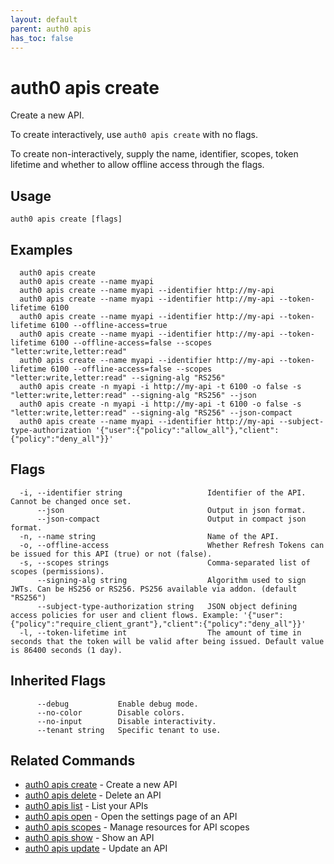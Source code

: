 ```yaml
---
layout: default
parent: auth0 apis
has_toc: false
---
```

# auth0 apis create

Create a new API.

To create interactively, use `auth0 apis create` with no flags.

To create non-interactively, supply the name, identifier, scopes, token lifetime and whether to allow offline access through the flags.

## Usage
```
auth0 apis create [flags]
```

## Examples

```
  auth0 apis create 
  auth0 apis create --name myapi
  auth0 apis create --name myapi --identifier http://my-api
  auth0 apis create --name myapi --identifier http://my-api --token-lifetime 6100
  auth0 apis create --name myapi --identifier http://my-api --token-lifetime 6100 --offline-access=true
  auth0 apis create --name myapi --identifier http://my-api --token-lifetime 6100 --offline-access=false --scopes "letter:write,letter:read"
  auth0 apis create --name myapi --identifier http://my-api --token-lifetime 6100 --offline-access=false --scopes "letter:write,letter:read" --signing-alg "RS256"
  auth0 apis create -n myapi -i http://my-api -t 6100 -o false -s "letter:write,letter:read" --signing-alg "RS256" --json
  auth0 apis create -n myapi -i http://my-api -t 6100 -o false -s "letter:write,letter:read" --signing-alg "RS256" --json-compact
  auth0 apis create --name myapi --identifier http://my-api --subject-type-authorization '{"user":{"policy":"allow_all"},"client":{"policy":"deny_all"}}'
```


## Flags

```
  -i, --identifier string                   Identifier of the API. Cannot be changed once set.
      --json                                Output in json format.
      --json-compact                        Output in compact json format.
  -n, --name string                         Name of the API.
  -o, --offline-access                      Whether Refresh Tokens can be issued for this API (true) or not (false).
  -s, --scopes strings                      Comma-separated list of scopes (permissions).
      --signing-alg string                  Algorithm used to sign JWTs. Can be HS256 or RS256. PS256 available via addon. (default "RS256")
      --subject-type-authorization string   JSON object defining access policies for user and client flows. Example: '{"user":{"policy":"require_client_grant"},"client":{"policy":"deny_all"}}'
  -l, --token-lifetime int                  The amount of time in seconds that the token will be valid after being issued. Default value is 86400 seconds (1 day).
```


## Inherited Flags

```
      --debug           Enable debug mode.
      --no-color        Disable colors.
      --no-input        Disable interactivity.
      --tenant string   Specific tenant to use.
```


## Related Commands

- [auth0 apis create](auth0_apis_create.md) - Create a new API
- [auth0 apis delete](auth0_apis_delete.md) - Delete an API
- [auth0 apis list](auth0_apis_list.md) - List your APIs
- [auth0 apis open](auth0_apis_open.md) - Open the settings page of an API
- [auth0 apis scopes](auth0_apis_scopes.md) - Manage resources for API scopes
- [auth0 apis show](auth0_apis_show.md) - Show an API
- [auth0 apis update](auth0_apis_update.md) - Update an API


